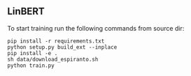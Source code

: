 ## LinBERT

To start training run the following commands from source dir:
```(bash)
pip install -r requirements.txt
python setup.py build_ext --inplace
pip install -e .
sh data/download_espiranto.sh
python train.py
```